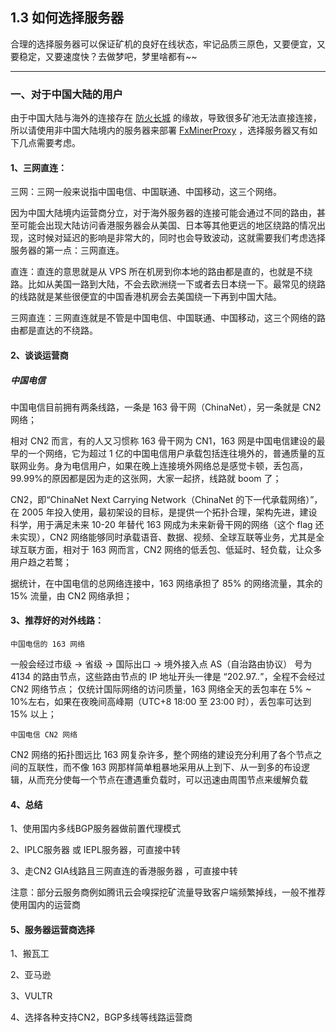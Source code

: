 [FxMinerProxy]:https://github.com/FxPool/FXMinerProxy/releases
[Github Release]:https://github.com/FxPool/FXMinerProxy/releases
[防火长城]:https://zh.wikipedia.org/zh-hans/%E9%98%B2%E7%81%AB%E9%95%BF%E5%9F%8E
## 1.3 如何选择服务器
合理的选择服务器可以保证矿机的良好在线状态，牢记品质三原色，又要便宜，又要稳定，又要速度快？去做梦吧，梦里啥都有~~
___
### 一、对于中国大陆的用户
由于中国大陆与海外的连接存在 [防火长城] 的缘故，导致很多矿池无法直接连接，所以请使用非中国大陆境内的服务器来部署 [FxMinerProxy] ，选择服务器又有如下几点需要考虑。

#### 1、三网直连：
三网：三网一般来说指中国电信、中国联通、中国移动，这三个网络。

因为中国大陆境内运营商分立，对于海外服务器的连接可能会通过不同的路由，甚至可能会出现大陆访问香港服务器会从美国、日本等其他更远的地区绕路的情况出现，这时候对延迟的影响是非常大的，同时也会导致波动，这就需要我们考虑选择服务器的第一点：三网直连。

直连：直连的意思就是从 VPS 所在机房到你本地的路由都是直的，也就是不绕路。比如从美国一路到大陆，不会去欧洲绕一下或者去日本绕一下。最常见的绕路的线路就是某些很便宜的中国香港机房会去美国绕一下再到中国大陆。

三网直连：三网直连就是不管是中国电信、中国联通、中国移动，这三个网络的路由都是直达的不绕路。

#### 2、谈谈运营商
##### 中国电信
中国电信目前拥有两条线路，一条是 163 骨干网（ChinaNet），另一条就是 CN2 网络；

相对 CN2 而言，有的人又习惯称 163 骨干网为 CN1，163 网是中国电信建设的最早的一个网络，它为超过 1 亿的中国电信用户承载包括连往境外的，普通质量的互联网业务。身为电信用户，如果在晚上连接境外网络总是感觉卡顿，丢包高，99.99%的原因都是因为走的这张网，大家一起挤，线路就 boom 了；

CN2，即“ChinaNet Next Carrying Network（ChinaNet 的下一代承载网络）”，在 2005 年投入使用，最初架设的目标，是提供一个拓扑合理，架构先进，建设科学，用于满足未来 10-20 年替代 163 网成为未来新骨干网的网络（这个 flag 还未实现），CN2 网络能够同时承载语音、数据、视频、全球互联等业务，尤其是全球互联方面，相对于 163 网而言，CN2 网络的低丢包、低延时、轻负载，让众多用户趋之若鹜；

据统计，在中国电信的总网络连接中，163 网络承担了 85% 的网络流量，其余的 15% 流量，由 CN2 网络承担；
#### 3、推荐好的对外线路：
`中国电信的 163 网络`

一般会经过市级 → 省级 → 国际出口 → 境外接入点 AS（自治路由协议） 号为 4134 的路由节点，这些路由节点的 IP 地址开头一律是 “202.97.*.*”，全程不会经过 CN2 网络节点；
仅统计国际网络的访问质量，163 网络全天的丢包率在 5% ~ 10%左右，如果在夜晚间高峰期（UTC+8 18:00 至 23:00 时），丢包率可达到 15% 以上；

`中国电信 CN2 网络`

CN2 网络的拓扑图远比 163 网复杂许多，整个网络的建设充分利用了各个节点之间的互联性，而不像 163 网那样简单粗暴地采用从上到下、从一到多的布设逻辑，从而充分使每一个节点在遭遇重负载时，可以迅速由周围节点来缓解负载
#### 4、总结
1、使用国内多线BGP服务器做前置代理模式

2、IPLC服务器 或 IEPL服务器，可直接中转

3、走CN2 GIA线路且三网直连的香港服务器 ，可直接中转

注意：部分云服务商例如腾讯云会嗅探挖矿流量导致客户端频繁掉线，一般不推荐使用国内的运营商
#### 5、服务器运营商选择
1、搬瓦工

2、亚马逊

3、VULTR

4、选择各种支持CN2，BGP多线等线路运营商